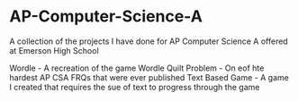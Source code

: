 # AP-Computer-Science-A

A collection of the projects I have done for AP Computer Science A offered at Emerson High School

Wordle - A recreation of the game Wordle
Quilt Problem - On eof hte hardest AP CSA FRQs that were ever published
Text Based Game - A game I created that requires the sue of text to progress through the game
